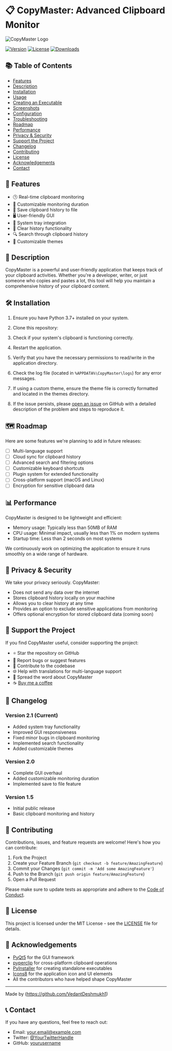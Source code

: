 # 📋 CopyMaster: Advanced Clipboard Monitor

![CopyMaster Logo](https://example.com/copymaster-logo.png)

[![Version](https://img.shields.io/badge/version-2.1-blue.svg)](https://github.com/yourusername/CopyMaster)
[![License](https://img.shields.io/badge/license-MIT-green.svg)](https://opensource.org/licenses/MIT)
[![Downloads](https://img.shields.io/github/downloads/yourusername/CopyMaster/total.svg)](https://github.com/yourusername/CopyMaster/releases)

## 📚 Table of Contents
- [Features](#-features)
- [Description](#-description)
- [Installation](#️-installation)
- [Usage](#-usage)
- [Creating an Executable](#-creating-an-executable)
- [Screenshots](#️-screenshots)
- [Configuration](#-configuration)
- [Troubleshooting](#-troubleshooting)
- [Roadmap](#️-roadmap)
- [Performance](#-performance)
- [Privacy & Security](#-privacy--security)
- [Support the Project](#-support-the-project)
- [Changelog](#-changelog)
- [Contributing](#-contributing)
- [License](#-license)
- [Acknowledgements](#-acknowledgements)
- [Contact](#-contact)

## 🚀 Features

- 🕒 Real-time clipboard monitoring
- 📜 Customizable monitoring duration
- 💾 Save clipboard history to file
- 🖥️ User-friendly GUI
- 🔔 System tray integration
- 🧹 Clear history functionality
- 🔍 Search through clipboard history
- 🌈 Customizable themes

## 📝 Description

CopyMaster is a powerful and user-friendly application that keeps track of your clipboard activities. Whether you're a developer, writer, or just someone who copies and pastes a lot, this tool will help you maintain a comprehensive history of your clipboard content.

## 🛠️ Installation

1. Ensure you have Python 3.7+ installed on your system.

2. Clone this repository:

2. Check if your system's clipboard is functioning correctly.
3. Restart the application.
4. Verify that you have the necessary permissions to read/write in the application directory.
5. Check the log file (located in `%APPDATA%\CopyMaster\logs`) for any error messages.
6. If using a custom theme, ensure the theme file is correctly formatted and located in the themes directory.
7. If the issue persists, please [open an issue](https://github.com/yourusername/CopyMaster/issues) on GitHub with a detailed description of the problem and steps to reproduce it.

## 🗺️ Roadmap

Here are some features we're planning to add in future releases:

- [ ] Multi-language support
- [ ] Cloud sync for clipboard history
- [ ] Advanced search and filtering options
- [ ] Customizable keyboard shortcuts
- [ ] Plugin system for extended functionality
- [ ] Cross-platform support (macOS and Linux)
- [ ] Encryption for sensitive clipboard data

## 📊 Performance

CopyMaster is designed to be lightweight and efficient:

- Memory usage: Typically less than 50MB of RAM
- CPU usage: Minimal impact, usually less than 1% on modern systems
- Startup time: Less than 2 seconds on most systems

We continuously work on optimizing the application to ensure it runs smoothly on a wide range of hardware.

## 🔐 Privacy & Security

We take your privacy seriously. CopyMaster:

- Does not send any data over the internet
- Stores clipboard history locally on your machine
- Allows you to clear history at any time
- Provides an option to exclude sensitive applications from monitoring
- Offers optional encryption for stored clipboard data (coming soon)

## 💖 Support the Project

If you find CopyMaster useful, consider supporting the project:

- ⭐ Star the repository on GitHub
- 🐛 Report bugs or suggest features
- 🤝 Contribute to the codebase
- 🌐 Help with translations for multi-language support
- 📣 Spread the word about CopyMaster
- ☕ [Buy me a coffee](https://your-donation-link-here.com)

## 📜 Changelog

### Version 2.1 (Current)
- Added system tray functionality
- Improved GUI responsiveness
- Fixed minor bugs in clipboard monitoring
- Implemented search functionality
- Added customizable themes

### Version 2.0
- Complete GUI overhaul
- Added customizable monitoring duration
- Implemented save to file feature

### Version 1.5
- Initial public release
- Basic clipboard monitoring and history

## 🤝 Contributing

Contributions, issues, and feature requests are welcome! Here's how you can contribute:

1. Fork the Project
2. Create your Feature Branch (`git checkout -b feature/AmazingFeature`)
3. Commit your Changes (`git commit -m 'Add some AmazingFeature'`)
4. Push to the Branch (`git push origin feature/AmazingFeature`)
5. Open a Pull Request

Please make sure to update tests as appropriate and adhere to the [Code of Conduct](CODE_OF_CONDUCT.md).

## 📜 License

This project is licensed under the MIT License - see the [LICENSE](LICENSE) file for details.

## 🙏 Acknowledgements

- [PyQt5](https://www.riverbankcomputing.com/software/pyqt/) for the GUI framework
- [pyperclip](https://pypi.org/project/pyperclip/) for cross-platform clipboard operations
- [PyInstaller](https://www.pyinstaller.org/) for creating standalone executables
- [Icons8](https://icons8.com/) for the application icon and UI elements
- All the contributors who have helped shape CopyMaster

---

Made by (https://github.com/VedantDeshmukh1)

## 📞 Contact

If you have any questions, feel free to reach out:

- Email: your.email@example.com
- Twitter: [@YourTwitterHandle](https://twitter.com/YourTwitterHandle)
- GitHub: [yourusername](https://github.com/yourusername)
